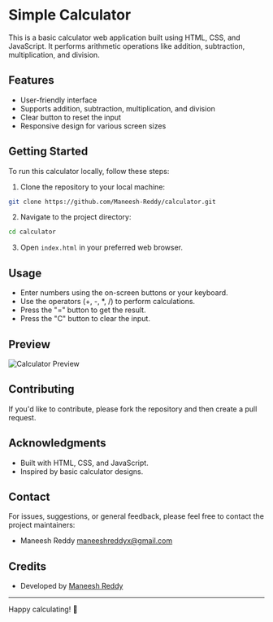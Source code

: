 # Simple Calculator

This is a basic calculator web application built using HTML, CSS, and JavaScript. It performs arithmetic operations like addition, subtraction, multiplication, and division.

## Features

- User-friendly interface
- Supports addition, subtraction, multiplication, and division
- Clear button to reset the input
- Responsive design for various screen sizes

## Getting Started

To run this calculator locally, follow these steps:

1. Clone the repository to your local machine:

```bash
git clone https://github.com/Maneesh-Reddy/calculator.git
```

2. Navigate to the project directory:

```bash
cd calculator
```

3. Open `index.html` in your preferred web browser.

## Usage

- Enter numbers using the on-screen buttons or your keyboard.
- Use the operators (+, -, *, /) to perform calculations.
- Press the "=" button to get the result.
- Press the "C" button to clear the input.

## Preview

![Calculator Preview](![Calculator](https://github.com/Maneesh-Reddy/Calculator/assets/116450435/5de67019-ad94-4a26-9635-ec280c380a8f)
)

## Contributing

If you'd like to contribute, please fork the repository and then create a pull request. 

## Acknowledgments

- Built with HTML, CSS, and JavaScript.
- Inspired by basic calculator designs.

## Contact

For issues, suggestions, or general feedback, please feel free to contact the project maintainers:

- Maneesh Reddy <maneeshreddyx@gmail.com>

## Credits

- Developed by [Maneesh Reddy](https://github.com/Maneesh-Reddy)

---

Happy calculating! 🧮
